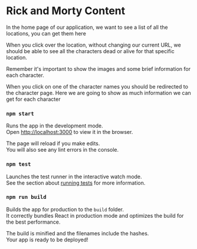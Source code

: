# Rick and Morty Content

In the home page of our application, we want to see a list of all the locations, you can get them here

When you click over the location, without changing our current URL, we should be able to see all the characters dead or alive for that specific location.

Remember it's important to show the images and some brief information for each character.

When you click on one of the character names you should be redirected to the character page. Here we are going to show as much information we can get for each character

### `npm start`

Runs the app in the development mode.<br />
Open [http://localhost:3000](http://localhost:3000) to view it in the browser.

The page will reload if you make edits.<br />
You will also see any lint errors in the console.

### `npm test`

Launches the test runner in the interactive watch mode.<br />
See the section about [running tests](https://facebook.github.io/create-react-app/docs/running-tests) for more information.

### `npm run build`

Builds the app for production to the `build` folder.<br />
It correctly bundles React in production mode and optimizes the build for the best performance.

The build is minified and the filenames include the hashes.<br />
Your app is ready to be deployed!

